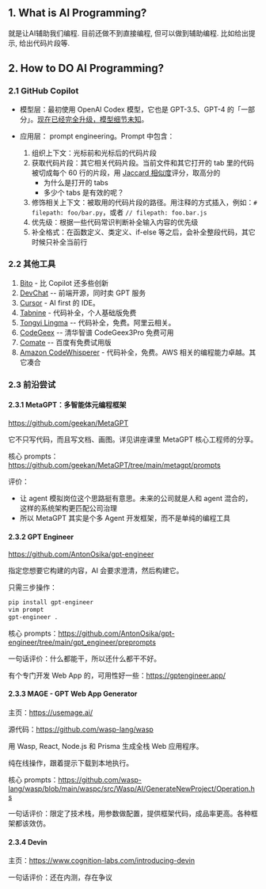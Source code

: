 ## 1. What is AI Programming?
就是让AI辅助我们编程. 目前还做不到直接编程, 但可以做到辅助编程. 比如给出提示, 给出代码片段等.

## 2. How to DO AI Programming?
### 2.1 GitHub Copilot
- 模型层：最初使用 OpenAI Codex 模型，它也是 GPT-3.5、GPT-4 的「一部分」。[现在已经完全升级，模型细节未知](https://github.blog/2023-07-28-smarter-more-efficient-coding-github-copilot-goes-beyond-codex-with-improved-ai-model/)。

- 应用层： prompt engineering。Prompt 中包含：

  1. 组织上下文：光标前和光标后的代码片段
  2. 获取代码片段：其它相关代码片段。当前文件和其它打开的 tab 里的代码被切成每个 60 行的片段，用 [Jaccard 相似度](https://zh.wikipedia.org/wiki/%E9%9B%85%E5%8D%A1%E5%B0%94%E6%8C%87%E6%95%B0)评分，取高分的
     - 为什么是打开的 tabs
     - 多少个 tabs 是有效的呢？
  3. 修饰相关上下文：被取用的代码片段的路径。用注释的方式插入，例如：`# filepath: foo/bar.py`，或者 `// filepath: foo.bar.js`
  4. 优先级：根据一些代码常识判断补全输入内容的优先级
  5. 补全格式：在函数定义、类定义、if-else 等之后，会补全整段代码，其它时候只补全当前行

### 2.2 其他工具
1. [Bito](https://bito.ai/) - 比 Copilot 还多些创新
2. [DevChat](https://www.devchat.ai/) -- 前端开源，同时卖 GPT 服务
3. [Cursor](https://www.cursor.so/) - AI first 的 IDE。
4. [Tabnine](https://www.tabnine.com/) - 代码补全，个人基础版免费
5. [Tongyi Lingma](https://tongyi.aliyun.com/lingma) -- 代码补全，免费。阿里云相关。
6. [CodeGeex](https://codegeex.cn/) -- 清华智谱 CodeGeex3Pro 免费可用
7. [Comate](https://comate.baidu.com/zh) -- 百度有免费试用版
8. [Amazon CodeWhisperer](https://aws.amazon.com/codewhisperer/) - 代码补全，免费。AWS 相关的编程能力卓越。其它凑合

### 2.3 前沿尝试
#### 2.3.1 MetaGPT：多智能体元编程框架

https://github.com/geekan/MetaGPT

它不只写代码，而且写文档、画图。详见讲座课里 MetaGPT 核心工程师的分享。

核心 prompts：https://github.com/geekan/MetaGPT/tree/main/metagpt/prompts

评价：

- 让 agent 模拟岗位这个思路挺有意思。未来的公司就是人和 agent 混合的，这样的系统架构更匹配公司治理
- 所以 MetaGPT 其实是个多 Agent 开发框架，而不是单纯的编程工具

#### 2.3.2 GPT Engineer

https://github.com/AntonOsika/gpt-engineer

指定您想要它构建的内容，AI 会要求澄清，然后构建它。

只需三步操作：

```bash
pip install gpt-engineer
vim prompt
gpt-engineer .
```

核心 prompts：https://github.com/AntonOsika/gpt-engineer/tree/main/gpt_engineer/preprompts

一句话评价：什么都能干，所以还什么都干不好。

有个专门开发 Web App 的，可用性好一些：https://gptengineer.app/

#### 2.3.3 MAGE - GPT Web App Generator

主页：https://usemage.ai/

源代码：https://github.com/wasp-lang/wasp

用 Wasp, React, Node.js 和 Prisma 生成全栈 Web 应用程序。

纯在线操作，跟着提示下载到本地执行。

核心 prompts：https://github.com/wasp-lang/wasp/blob/main/waspc/src/Wasp/AI/GenerateNewProject/Operation.hs

一句话评价：限定了技术栈，用参数做配置，提供框架代码，成品率更高。各种框架都该效仿。

#### 2.3.4 Devin

主页：https://www.cognition-labs.com/introducing-devin

一句话评价：还在内测，存在争议
